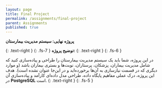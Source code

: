 ```yaml
---
layout: page
title: Final Project
permalink: /assignments/final-project
parent: Assignments
published: true
---
```



**پروژه نهایی: سیستم مدیریت بیمارستان**

{: .text-right }
{: .fs-7 }
**توضیح پروژه:**
{: .text-right }
{: .fs-6 }

در این پروژه، شما باید یک سیستم مدیریت بیمارستان را طراحی و پیاده‌سازی کنید که شامل مدیریت بیماران، پزشکان، پرستاران، نوبت‌ها و بستری بیماران باشد (و موارد دیگری که در قسمت نیازسازی به آن‌ها برخورده‌اید و در این‌جا عنوان نشده است). هدف این پروژه، درک عملی مفاهیم پایگاه داده، طراحی مدل داده‌ای کارآمد و پیاده‌سازی آن در **PostgreSQL** است.
{: .text-right }
{: .fs-5 }
